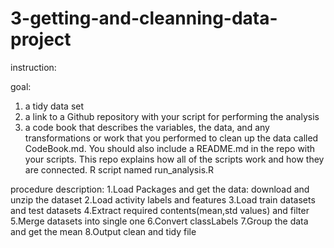 # 3-getting-and-cleanning-data-project
instruction:

goal:
1) a tidy data set
2) a link to a Github repository with your script for performing the analysis 
3) a code book that describes the variables, the data, and any transformations or work that you performed to clean up the data called CodeBook.md. You should also include a README.md in the repo with your scripts. This repo explains how all of the scripts work and how they are connected.
R script named run_analysis.R

procedure description:
1.Load Packages and get the data: download and unzip the dataset
2.Load activity labels and features
3.Load train datasets and test datasets
4.Extract required contents(mean,std values) and filter
5.Merge datasets into single one
6.Convert classLabels
7.Group the data and get the mean
8.Output clean and tidy file 
